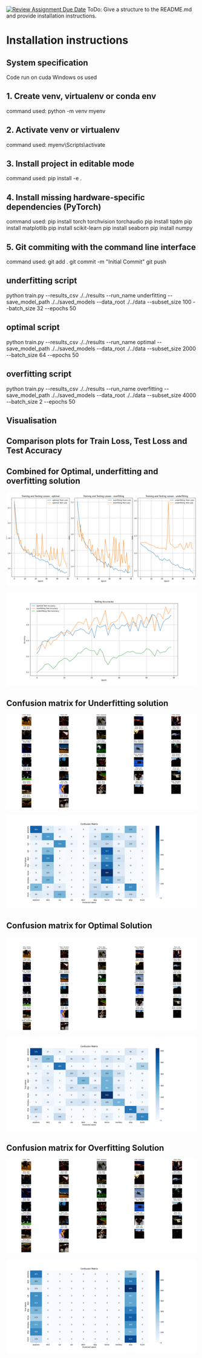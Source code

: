 [![Review Assignment Due Date](https://classroom.github.com/assets/deadline-readme-button-24ddc0f5d75046c5622901739e7c5dd533143b0c8e959d652212380cedb1ea36.svg)](https://classroom.github.com/a/oMEKbMJY)
ToDo: Give a structure to the README.md and provide installation instructions.

# Installation instructions

## System specification

Code run on cuda
Windows os used

## 1. Create venv, virtualenv or conda env

command used: python -m venv myenv

## 2. Activate venv or virtualenv

command used: myenv\Scripts\activate

## 3. Install project in editable mode

command used: pip install -e .

## 4. Install missing hardware-specific dependencies (PyTorch)

command used: pip install torch torchvision torchaudio
pip install tqdm
pip install matplotlib
pip install scikit-learn
pip install seaborn
pip install numpy

## 5. Git commiting with the command line interface

command used: 
git add .
git commit -m "Initial Commit"
git push

## underfitting script

python train.py --results_csv ./../results --run_name underfitting --save_model_path ./../saved_models --data_root ./../data --subset_size 100 --batch_size 32 --epochs 50

## optimal script

python train.py --results_csv ./../results --run_name optimal --save_model_path ./../saved_models --data_root ./../data --subset_size 2000 --batch_size 64 --epochs 50

 ## overfitting script

python train.py --results_csv ./../results --run_name overfitting --save_model_path ./../saved_models --data_root ./../data --subset_size 4000 --batch_size 2 --epochs 50 


## Visualisation

## Comparison plots for Train Loss, Test Loss and Test Accuracy
## Combined for Optimal, underfitting and overfitting solution

![alt text](images/loss.png)

![alt text](images/accuracy.png)

## Confusion matrix for Underfitting solution
![alt text](images/underfitting1.png)

![alt text](images/underfitting2.png)

## Confusion matrix for Optimal Solution
![alt text](images/optimal1.png)

![alt text](images/optimal2.png)

## Confusion matrix for Overfitting Solution
![alt text](images/overfitting1.png)

![alt text](images/overfitting2.png)

